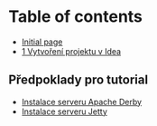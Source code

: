 # Table of contents

* [Initial page](README.md)
* [1 Vytvoření projektu v Idea](1.-vytvoreni-projektu-v-idea.md)

## Předpoklady pro tutorial

* [Instalace serveru Apache Derby](predpoklady-pro-tutorial/instalace-serveru-apache-derby.md)
* [Instalace serveru Jetty](predpoklady-pro-tutorial/instalace-serveru-jetty.md)

